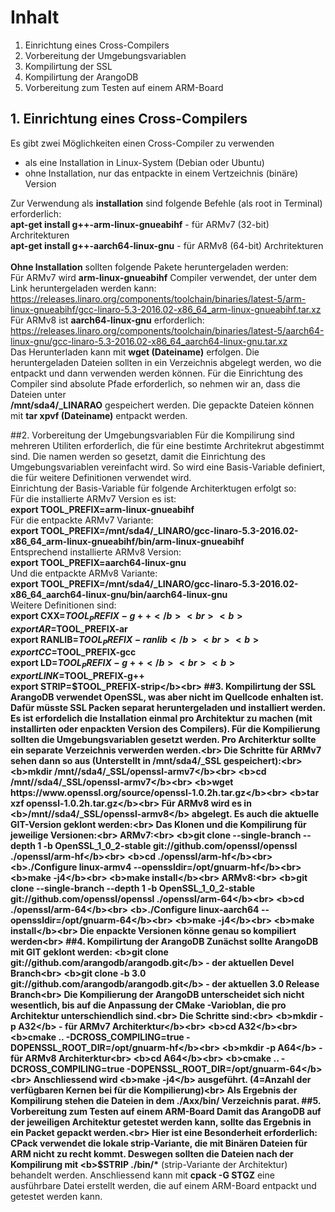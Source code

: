 # Inhalt
1. Einrichtung eines Cross-Compilers
2. Vorbereitung der Umgebungsvariablen
3. Kompilirtung der SSL
4. Kompilirtung der ArangoDB
5. Vorbereitung zum Testen auf einem ARM-Board

## 1. Einrichtung eines Cross-Compilers
Es gibt zwei Möglichkeiten einen Cross-Compiler zu verwenden
- als eine Installation in Linux-System (Debian oder Ubuntu)
- ohne Installation, nur das entpackte in einem Vertzeichnis (binäre) Version<br>

Zur Verwendung als <b>installation</b> sind folgende Befehle (als root in Terminal) erforderlich:<br>
<b>apt-get install g++-arm-linux-gnueabihf</b> - für ARMv7 (32-bit) Archritekturen<br>
<b>apt-get install g++-aarch64-linux-gnu</b> - für ARMv8 (64-bit) Archritekturen<br><br>
<b>Ohne Installation</b> sollten folgende Pakete heruntergeladen werden:<br>
Für ARMv7 wird <b>arm-linux-gnueabihf</b> Compiler verwendet, der unter dem Link heruntergeladen werden kann:<br>
https://releases.linaro.org/components/toolchain/binaries/latest-5/arm-linux-gnueabihf/gcc-linaro-5.3-2016.02-x86_64_arm-linux-gnueabihf.tar.xz<br>
Für ARMv8 ist <b>aarch64-linux-gnu</b> erforderlich: <br>
https://releases.linaro.org/components/toolchain/binaries/latest-5/aarch64-linux-gnu/gcc-linaro-5.3-2016.02-x86_64_aarch64-linux-gnu.tar.xz<br>
Das Herunterladen kann mit <b>wget (Dateiname)</b> erfolgen. Die heruntergeladen Dateien sollten in ein Verzeichnis abgelegt werden, wo die entpackt und dann verwenden werden können. 
Für die Einrichtung des Compiler sind absolute Pfade erforderlich, so nehmen wir an, dass die Dateien unter<br> 
<b>/mnt/sda4/_LINARAO</b> gespeichert werden. Die gepackte Dateien können mit <b>tar xpvf (Dateiname)</b> entpackt werden.

##2. Vorbereitung der Umgebungsvariablen
Für die Kompilirung sind mehreren Utiliten erforderlich, die für eine bestimte Archritekrut abgestimmt sind. 
Die namen werden so gesetzt, damit die Einrichtung des Umgebungsvariablen vereinfacht wird. 
So wird eine Basis-Variable definiert, die für weitere Definitionen verwendet wird.<br>
Einrichtung der Basis-Variable für folgende Architerktugen erfolgt so:<br>
Für die installierte ARMv7 Version es ist:<br>
<b>export TOOL_PREFIX=arm-linux-gnueabihf</b><br>
Für die entpackte ARMv7 Variante:<br>
<b>export TOOL_PREFIX=/mnt/sda4/_LINARO/gcc-linaro-5.3-2016.02-x86_64_arm-linux-gnueabihf/bin/arm-linux-gnueabihf</b><br>
Entsprechend installierte ARMv8 Version:<br>
<b>export TOOL_PREFIX=aarch64-linux-gnu</b><br>
Und die entpackte ARMv8 Variante:<br>
<b>export TOOL_PREFIX=/mnt/sda4/_LINARO/gcc-linaro-5.3-2016.02-x86_64_aarch64-linux-gnu/bin/aarch64-linux-gnu</b><br>
Weitere Definitionen sind:<br>
<b>export CXX=$TOOL_PREFIX-g++</b><br>
<b>export AR=$TOOL_PREFIX-ar</b><br>
<b>export RANLIB=$TOOL_PREFIX-ranlib</b><br>
<b>export CC=$TOOL_PREFIX-gcc</b><br>
<b>export LD=$TOOL_PREFIX-g++</b><br>
<b>export LINK=$TOOL_PREFIX-g++</b><br>
<b>export STRIP=$TOOL_PREFIX-strip</b><br>
##3. Kompilirtung der SSL
ArangoDB verwendet OpenSSL, was aber nicht im Quellcode enhalten ist. 
Dafür müsste SSL Packen separat heruntergeladen und installiert werden.
Es ist erfordelich die Installation einmal pro Architektur zu machen (mit installirten oder enpackten Version des Compilers).
Für die Kompilierung sollten die Umgebungsvariablen gesetzt werden. Pro Architerktur sollte ein separate Verzeichnis verwerden werden.<br>
Die Schritte für ARMv7 sehen dann so aus (Unterstellt in /mnt/sda4/_SSL gespeichert):<br>
<b>mkdir /mnt//sda4/_SSL/openssl-armv7</b><br>
<b>cd /mnt//sda4/_SSL/openssl-armv7</b><br>
<b>wget https://www.openssl.org/source/openssl-1.0.2h.tar.gz</b><br>
<b>tar xzf openssl-1.0.2h.tar.gz</b><br>
Für ARMv8 wird es in <b>/mnt//sda4/_SSL/openssl-armv8</b> abgelegt.
Es auch die aktuelle GIT-Version geklont werden:<br>
Das Klonen und die Kompilirung für jeweilige Versionen:<br>
ARMv7:<br>
<b>git clone --single-branch --depth 1 -b OpenSSL_1_0_2-stable  git://github.com/openssl/openssl ./openssl/arm-hf</b><br>
<b>cd ./openssl/arm-hf</b><br>
<b>./Configure linux-armv4 --openssldir=/opt/gnuarm-hf</b><br>
<b>make -j4</b><br>
<b>make install</b><br>
ARMv8:<br>
<b>git clone --single-branch --depth 1 -b OpenSSL_1_0_2-stable  git://github.com/openssl/openssl ./openssl/arm-64</b><br>
<b>cd ./openssl/arm-64</b><br>
<b>./Configure linux-aarch64 --openssldir=/opt/gnuarm-64</b><br>
<b>make -j4</b><br>
<b>make install</b><br>
Die enpackte Versionen könne genau so kompiliert werden<br>
##4. Kompilirtung der ArangoDB
Zunächst sollte ArangoDB mit GIT geklont werden: 
<b>git clone git://github.com/arangodb/arangodb.git</b> - der aktuellen Devel Branch<br>
<b>git clone -b 3.0 git://github.com/arangodb/arangodb.git</b> - der aktuellen 3.0 Release Branch<br>
Die Kompilierung der ArangoDB unterscheidet sich nicht wesentlich, bis auf die Anpassung der CMake -Varioblan, die pro Architektur unterschiendlich sind.<br>
Die Schritte sind:<br>
<b>mkdir -p A32</b> - für ARMv7 Architerktur</b><br>
<b>cd A32</b><br>
<b>cmake .. -DCROSS_COMPILING=true -DOPENSSL_ROOT_DIR=/opt/gnuarm-hf</b><br>
<b>mkdir -p A64</b> - für ARMv8 Architerktur<br>
<b>cd A64</b><br>
<b>cmake .. -DCROSS_COMPILING=true -DOPENSSL_ROOT_DIR=/opt/gnuarm-64</b><br>
Anschliessend wird <b>make -j4</b> ausgeführt. (4=Anzahl der verfügbaren Kernen bei für die Kompilierung)<br>
Als Ergebnis der Kompilirung stehen die Dateien in dem ./Axx/bin/ Verzeichnis parat.
##5. Vorbereitung zum Testen auf einem ARM-Board
Damit das ArangoDB auf der jeweiligen Architektur getestet werden kann, sollte das Ergebnis in ein Packet gepackt werden.<br> 
Hier ist eine Besonderheit erforderlich: CPack verwendet die lokale strip-Variante, die mit Binären Dateien für ARM nicht zu recht kommt. 
Deswegen sollten die Dateien nach der Kompilirung mit <b>$STRIP ./bin/*</b> (strip-Variante der Architektur) behandelt werden. 
Anschliessend kann mit <b>cpack -G STGZ</b> eine ausführbare Datei erstellt werden, die auf einem ARM-Board entpackt und getestet werden kann.








